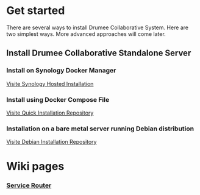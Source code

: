 # Get started
There are several ways to install Drumee Collaborative System. Here are two simplest ways. More advanced approaches will come later.

## Install Drumee Collaborative Standalone Server
### Install on Synology Docker Manager
[Visite Synology Hosted Installation](https://github.com/drumee/synology-hosted)

### Install using Docker Compose File
[Visite Quick Installation Repository](https://github.com/drumee/docker-hosted.git)

### Installation on a bare metal server running Debian distribution
[Visite Debian Installation Repository](https://github.com/drumee/debian-hosted.git)

# Wiki pages
### [Service Router](https://github.com/drumee/service-router/wiki)
